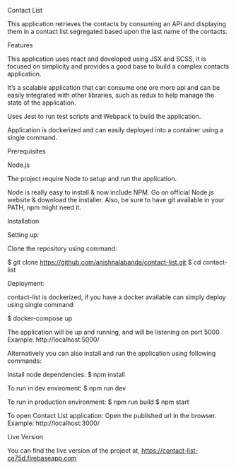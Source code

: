 Contact List

This application retrieves the contacts by consuming an API and displaying them in a contact list segregated based upon the last name of the contacts.

Features

This application uses react and developed using JSX and SCSS, it is focused on simplicity and provides a good base to build a complex contacts application.

It’s a scalable application that can consume one ore more api and can be easily integrated with other libraries, such as redux to help manage the state of the application.

Uses Jest to run test scripts and Webpack to build the application.

Application is dockerized and can easily deployed into a container using a single command.


Prerequisites

Node.js

The project require Node to setup and run the application.

Node is really easy to install & now include NPM.
Go on official Node.js website & download the installer. Also, be sure to have git available in your PATH, npm might need it.


Installation

Setting up:

Clone the repository using command:

$ git clone https://github.com/anishnalabanda/contact-list.git
$ cd contact-list


Deployment:

contact-list is dockerized, if you have a docker available can simply deploy using single command:

$ docker-compose up

The application will be up and running, and will be listening on port 5000.
Example: http://localhost:5000/

Alternatively you can also install and run the application using following commands:

Install node dependencies:
$ npm install

To run in dev enviroment:
$ npm run dev

To run in production environment:
$ npm run build
$ npm start

To open Contact List application:
Open the published url in the browser.
Example: http://localhost:3000/

Live Version

You can find the live version of the project at,
https://contact-list-ce75d.firebaseapp.com

